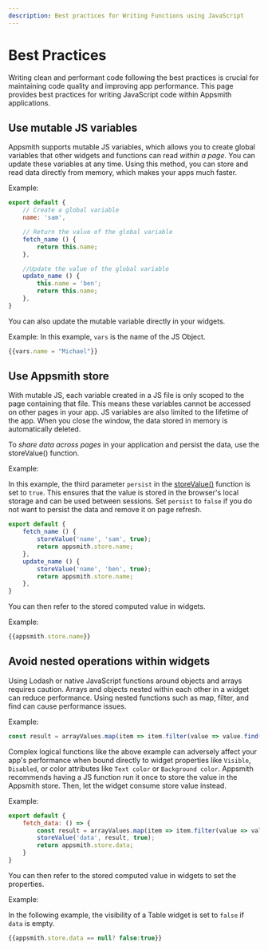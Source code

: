 ```yaml
---
description: Best practices for Writing Functions using JavaScript
---
```


# Best Practices
Writing clean and performant code following the best practices is crucial for maintaining code quality and improving app performance.
This page provides best practices for writing JavaScript code within Appsmith applications. 

## Use mutable JS variables
Appsmith supports mutable JS variables, which allows you to create global variables that other widgets and functions can read _within a page_. You can update these variables at any time. Using this method, you can store and read data directly from memory, which makes your apps much faster.

Example:
```jsx
export default {
    // Create a global variable
	name: 'sam',

    // Return the value of the global variable
	fetch_name () {
		return this.name;
	},

    //Update the value of the global variable
	update_name () {
		this.name = 'ben';
		return this.name;
	},
}
```
You can also update the mutable variable directly in your widgets.

Example:
In this example, `vars` is the name of the JS Object.
```jsx
{{vars.name = "Michael"}}
```
## Use Appsmith store
With mutable JS, each variable created in a JS file is only scoped to the page containing that file. This means these variables cannot be accessed on other pages in your app. JS variables are also limited to the lifetime of the app. When you close the window, the data stored in memory is automatically deleted.

To _share data across pages_ in your application and persist the data, use the storeValue() function.

Example:

In this example, the third parameter `persist` in the [storeValue()](https://docs.appsmithai.com/reference/appsmith-framework/widget-actions/store-value) function is set to `true`. This ensures that the value is stored in the browser's local storage and can be used between sessions. Set `persist` to `false` if you do not want to persist the data and remove it on page refresh.

```jsx
export default {
	fetch_name () {
		storeValue('name', 'sam', true);
		return appsmith.store.name;
	},
	update_name () {
		storeValue('name', 'ben', true);
		return appsmith.store.name;
	},
}
```
You can then refer to the stored computed value in widgets.

Example:
```jsx
{{appsmith.store.name}}
```
## Avoid nested operations within widgets

Using Lodash or native JavaScript functions around objects and arrays requires caution.
Arrays and objects nested within each other in a widget can reduce performance. Using nested functions such as map, filter, and find can cause performance issues.

Example:
```jsx
const result = arrayValues.map(item => item.filter(value => value.find(() => {})));
```
Complex logical functions like the above example can adversely affect your app's performance when bound directly to widget properties like `Visible`, `Disabled`, or color attributes like `Text color` or `Background color`.
Appsmith recommends having a JS function run it once to store the value in the Appsmith store. Then, let the widget consume store value instead.

Example:

```jsx
export default {
	fetch_data: () => {
		const result = arrayValues.map(item => item.filter(value => value.find(() => {})));
		storeValue('data', result, true);
		return appsmith.store.data;
	}
}
```
You can then refer to the stored computed value in widgets to set the properties.

Example:

In the following example, the visibility of a Table widget is set to `false` if `data` is empty.
```jsx
{{appsmith.store.data == null? false:true}}
```

